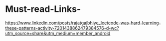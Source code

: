 # Must-read-Links-
https://www.linkedin.com/posts/rajatgajbhiye_leetcode-was-hard-learning-these-patterns-activity-7201438862479384576-d-wc?utm_source=share&utm_medium=member_android
